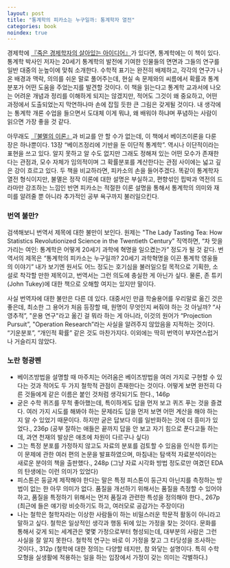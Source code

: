 ```yaml
---
layout: post
title: "통계학의 피카소는 누구일까: 통계학자 열전"
categories: book
noindex: true
---
```


경제학에 [『죽은 경제학자의 살아있는 아이디어』](http://www.4four.us/article/2010/05/new-ideas-from-dead-economists)가 있다면, 통계학에는 이 책이 있다. 통계학 박사인 저자는 20세기 통계학의 발전에 기여한 인물들의 면면과 그들의 연구를 일반 대중의 눈높이에 맞춰 소개한다. 수학적 표기는 완전히 배제하고, 각각의 연구가 나온 배경과 맥락, 의의를 쉬운 말로 풀어주는데, 현실 속 문제와의 씨름에서 확률과 통계 분포가 어떤 도움을 주었는지를 발견할 것이다. 이 책을 읽는다고 통계학 교과서에 나오는 어려운 개념과 정리를 이해하게 되지는 않겠지만, 적어도 그것이 왜 중요하고, 어떤 과정에서 도출되었는지 막연하나마 손에 잡힐 듯한 큰 그림은 갖게될 것이다. 내 생각에는 통계학 개론 수업을 들으면서 도대체 이게 뭐냐, 왜 배워야 하냐며 푸념하는 사람이 읽으면 가장 좋을 것 같다.

아무래도 [『불멸의 이론』](http://www.4four.us/article/2013/09/the-theory-that-would-not-die)과 비교를 안 할 수가 없는데, 이 책에서 베이즈이론을 다룬 장은 하나뿐이다. 13장 “베이즈정리에 기반을 둔 이단적 통계학”. 역시나 이단적이라는 표현을 쓰고 있다. 알지 못하고 알 수도 없지만 그래도 정해져 있는 어떤 모수가 존재한다는 관점과, 모수 자체가 임의적이며 그 확률분포를 계산한다는 관점 사이에는 넓고 깊은 강이 흐르고 있다. 두 책을 비교하라면, 피카소의 손을 들어주겠다. 똑같이 통계학자 열전 형식이지만, 불멸은 정작 이론에 대한 설명은 부실하고, 편향섞인 핍박과 역전의 드라마만 강조하는 느낌인 반면 피카소는 적절한 이론 설명을 통해서 통계학의 의미와 재미를 알려줄 뿐 아니라 추가적인 공부 욕구까지 불러일으킨다.

### 번역 불만?

검색해보니 번역서 제목에 대한 불만이 보인다. 원제는 "The Lady Tasting Tea: How Statistics Revolutionized Science in the Twentieth Century” 직역하면, “차 맛을 가리는 여인: 통계학은 어떻게 20세기 과학에 혁명을 일으켰는가” 정도가 될 것 같다. 번역서의 제목은 “통계학의 피카소는 누구일까? 20세기 과학혁명을 이끈 통계학 영웅들의 이야기” 내가 보기엔 원서도 어느 정도는 호기심을 불러일으킬 목적으로 기획한, 소설로 착각할 만한 제목이고, 번역서는 그런 의도에 충실한 게 아닌가 싶다. 물론, 존 튜키(John Tukey)에 대한 책으로 오해할 여지는 있지만 말이다.

사실 번역자에 대한 불만은 다른 데 있다. 대중서인 만큼 학술용어를 우리말로 옮긴 것은 좋은데, 최소한 그 용어가 처음 등장할 때, 원명이 무엇인지 써줘야 하는 것 아닐까? “사영추적”, "운용 연구"라고 옮긴 걸 뭐라 하는 게 아니라, 이것의 원어가  “Projection Pursuit”, "Operation Research”라는 사실을 알려주지 않았음을 지적하는 것이다. “기운분포”, “개인적 확률” 같은 것도 마찬가지다. 이외에는 딱히 번역이 부자연스럽거나 거슬리지 않았다.

### 노란 형광펜

- 베이즈방법을 설명할 때 마주치는 어려움은 베이즈방법을 여러 가지로 구현할 수 있다는 것과 적어도 두 가지 철학적 관점이 존재한다는 것이다. 어떻게 보면 완전히 다른 것들에게 같은 이름은 붙인 것처럼 생각되기도 한다., 146p
- 굳은 수학 퀴즈를 무척 좋아했는데, 특이하게도 답을 먼저 보고 퀴즈 푸는 것을 즐겼다. 여러 가지 시도를 해봐야 하는 문제라도 답을 먼저 보면 어떤 계산을 해야 하는지 알 수 있었기 때문이다. 하지만 굳은 답보다 이를 일반화하는  것에 더 흥미가 있었다., 236p (공부 잘하는 애들은 끝까지 답을 안 보고 자기 힘으로 푼다고들 하는데, 과연 천재의 발상은 애초에 차원이 다르구나 싶다)
- 그는 특정 분포를 가정하지 않고도 자료의 분포를 검토할 수 있음을 인식한 튜키는 이 문제에 관한 여러 편의 논문을 발표하였으며, 마침내는 탐색적 자료분석이라는 새로운 분야의 책을 출판했다., 248p (그냥 자료 시각화 방법 정도로만 여겼던 EDA의 탄생에는 이런 의미가 있었다)
- 피스톤은 둥글게 제작해야 한다는 말은 특정 피스톤이 둥근지 아닌지를 측정하는 방법이 없는 한 아무 의미가 없다. 품질을 개선하기 위해서는 품질을 측정할 수 있어야 하고, 품질을 특정하기 위해서는 먼저 품질과 관련한 특성을 정의해야 한다., 267p (최근에 들은 얘기랑 비슷하기도 하고, 여러모로 공감가는 주장이다)
- 나는 철학은 철학자라는 이상한 사람들이 하는 비밀스러운 학문적 활동이 아니라고 말하고 싶다. 철학은 일상적인 생각과 행동 뒤에 있는 가정을 찾는 것이다. 문화를 통해서 갖게 되는 세계관은 몇몇 가정으로부터 형성되는데, 대부분의 사람은 그런 사실을 잘 알지 못한다. 철학적 연구는 바로 이 가정을 찾고 그 타당성을 조사하는 것이다., 312p (철학에 대한 정의는 다양할 테지만, 참 와닿는 설명이다. 특히 수학 모형을 실생활에 적용하는 일을 하는 입장에서 가정이 갖는 의미는 각별하다.)